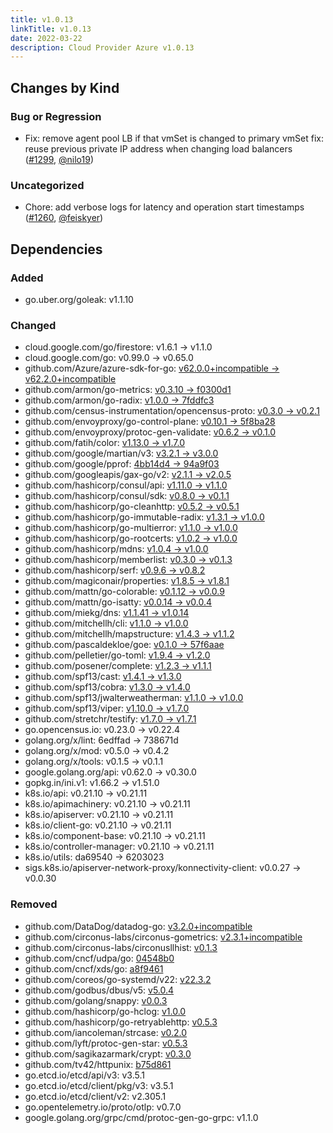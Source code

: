 ```yaml
---
title: v1.0.13
linkTitle: v1.0.13
date: 2022-03-22
description: Cloud Provider Azure v1.0.13
---
```



## Changes by Kind

### Bug or Regression

- Fix: remove agent pool LB if that vmSet is changed to primary vmSet
  fix: reuse previous private IP address when changing load balancers ([#1299](https://github.com/kubernetes-sigs/cloud-provider-azure/pull/1299), [@nilo19](https://github.com/nilo19))

### Uncategorized

- Chore: add verbose logs for latency and operation start timestamps ([#1260](https://github.com/kubernetes-sigs/cloud-provider-azure/pull/1260), [@feiskyer](https://github.com/feiskyer))

## Dependencies

### Added
- go.uber.org/goleak: v1.1.10

### Changed
- cloud.google.com/go/firestore: v1.6.1 → v1.1.0
- cloud.google.com/go: v0.99.0 → v0.65.0
- github.com/Azure/azure-sdk-for-go: [v62.0.0+incompatible → v62.2.0+incompatible](https://github.com/Azure/azure-sdk-for-go/compare/v62.0.0...v62.2.0)
- github.com/armon/go-metrics: [v0.3.10 → f0300d1](https://github.com/armon/go-metrics/compare/v0.3.10...f0300d1)
- github.com/armon/go-radix: [v1.0.0 → 7fddfc3](https://github.com/armon/go-radix/compare/v1.0.0...7fddfc3)
- github.com/census-instrumentation/opencensus-proto: [v0.3.0 → v0.2.1](https://github.com/census-instrumentation/opencensus-proto/compare/v0.3.0...v0.2.1)
- github.com/envoyproxy/go-control-plane: [v0.10.1 → 5f8ba28](https://github.com/envoyproxy/go-control-plane/compare/v0.10.1...5f8ba28)
- github.com/envoyproxy/protoc-gen-validate: [v0.6.2 → v0.1.0](https://github.com/envoyproxy/protoc-gen-validate/compare/v0.6.2...v0.1.0)
- github.com/fatih/color: [v1.13.0 → v1.7.0](https://github.com/fatih/color/compare/v1.13.0...v1.7.0)
- github.com/google/martian/v3: [v3.2.1 → v3.0.0](https://github.com/google/martian/v3/compare/v3.2.1...v3.0.0)
- github.com/google/pprof: [4bb14d4 → 94a9f03](https://github.com/google/pprof/compare/4bb14d4...94a9f03)
- github.com/googleapis/gax-go/v2: [v2.1.1 → v2.0.5](https://github.com/googleapis/gax-go/v2/compare/v2.1.1...v2.0.5)
- github.com/hashicorp/consul/api: [v1.11.0 → v1.1.0](https://github.com/hashicorp/consul/api/compare/v1.11.0...v1.1.0)
- github.com/hashicorp/consul/sdk: [v0.8.0 → v0.1.1](https://github.com/hashicorp/consul/sdk/compare/v0.8.0...v0.1.1)
- github.com/hashicorp/go-cleanhttp: [v0.5.2 → v0.5.1](https://github.com/hashicorp/go-cleanhttp/compare/v0.5.2...v0.5.1)
- github.com/hashicorp/go-immutable-radix: [v1.3.1 → v1.0.0](https://github.com/hashicorp/go-immutable-radix/compare/v1.3.1...v1.0.0)
- github.com/hashicorp/go-multierror: [v1.1.0 → v1.0.0](https://github.com/hashicorp/go-multierror/compare/v1.1.0...v1.0.0)
- github.com/hashicorp/go-rootcerts: [v1.0.2 → v1.0.0](https://github.com/hashicorp/go-rootcerts/compare/v1.0.2...v1.0.0)
- github.com/hashicorp/mdns: [v1.0.4 → v1.0.0](https://github.com/hashicorp/mdns/compare/v1.0.4...v1.0.0)
- github.com/hashicorp/memberlist: [v0.3.0 → v0.1.3](https://github.com/hashicorp/memberlist/compare/v0.3.0...v0.1.3)
- github.com/hashicorp/serf: [v0.9.6 → v0.8.2](https://github.com/hashicorp/serf/compare/v0.9.6...v0.8.2)
- github.com/magiconair/properties: [v1.8.5 → v1.8.1](https://github.com/magiconair/properties/compare/v1.8.5...v1.8.1)
- github.com/mattn/go-colorable: [v0.1.12 → v0.0.9](https://github.com/mattn/go-colorable/compare/v0.1.12...v0.0.9)
- github.com/mattn/go-isatty: [v0.0.14 → v0.0.4](https://github.com/mattn/go-isatty/compare/v0.0.14...v0.0.4)
- github.com/miekg/dns: [v1.1.41 → v1.0.14](https://github.com/miekg/dns/compare/v1.1.41...v1.0.14)
- github.com/mitchellh/cli: [v1.1.0 → v1.0.0](https://github.com/mitchellh/cli/compare/v1.1.0...v1.0.0)
- github.com/mitchellh/mapstructure: [v1.4.3 → v1.1.2](https://github.com/mitchellh/mapstructure/compare/v1.4.3...v1.1.2)
- github.com/pascaldekloe/goe: [v0.1.0 → 57f6aae](https://github.com/pascaldekloe/goe/compare/v0.1.0...57f6aae)
- github.com/pelletier/go-toml: [v1.9.4 → v1.2.0](https://github.com/pelletier/go-toml/compare/v1.9.4...v1.2.0)
- github.com/posener/complete: [v1.2.3 → v1.1.1](https://github.com/posener/complete/compare/v1.2.3...v1.1.1)
- github.com/spf13/cast: [v1.4.1 → v1.3.0](https://github.com/spf13/cast/compare/v1.4.1...v1.3.0)
- github.com/spf13/cobra: [v1.3.0 → v1.4.0](https://github.com/spf13/cobra/compare/v1.3.0...v1.4.0)
- github.com/spf13/jwalterweatherman: [v1.1.0 → v1.0.0](https://github.com/spf13/jwalterweatherman/compare/v1.1.0...v1.0.0)
- github.com/spf13/viper: [v1.10.0 → v1.7.0](https://github.com/spf13/viper/compare/v1.10.0...v1.7.0)
- github.com/stretchr/testify: [v1.7.0 → v1.7.1](https://github.com/stretchr/testify/compare/v1.7.0...v1.7.1)
- go.opencensus.io: v0.23.0 → v0.22.4
- golang.org/x/lint: 6edffad → 738671d
- golang.org/x/mod: v0.5.0 → v0.4.2
- golang.org/x/tools: v0.1.5 → v0.1.1
- google.golang.org/api: v0.62.0 → v0.30.0
- gopkg.in/ini.v1: v1.66.2 → v1.51.0
- k8s.io/api: v0.21.10 → v0.21.11
- k8s.io/apimachinery: v0.21.10 → v0.21.11
- k8s.io/apiserver: v0.21.10 → v0.21.11
- k8s.io/client-go: v0.21.10 → v0.21.11
- k8s.io/component-base: v0.21.10 → v0.21.11
- k8s.io/controller-manager: v0.21.10 → v0.21.11
- k8s.io/utils: da69540 → 6203023
- sigs.k8s.io/apiserver-network-proxy/konnectivity-client: v0.0.27 → v0.0.30

### Removed
- github.com/DataDog/datadog-go: [v3.2.0+incompatible](https://github.com/DataDog/datadog-go/tree/v3.2.0)
- github.com/circonus-labs/circonus-gometrics: [v2.3.1+incompatible](https://github.com/circonus-labs/circonus-gometrics/tree/v2.3.1)
- github.com/circonus-labs/circonusllhist: [v0.1.3](https://github.com/circonus-labs/circonusllhist/tree/v0.1.3)
- github.com/cncf/udpa/go: [04548b0](https://github.com/cncf/udpa/go/tree/04548b0)
- github.com/cncf/xds/go: [a8f9461](https://github.com/cncf/xds/go/tree/a8f9461)
- github.com/coreos/go-systemd/v22: [v22.3.2](https://github.com/coreos/go-systemd/v22/tree/v22.3.2)
- github.com/godbus/dbus/v5: [v5.0.4](https://github.com/godbus/dbus/v5/tree/v5.0.4)
- github.com/golang/snappy: [v0.0.3](https://github.com/golang/snappy/tree/v0.0.3)
- github.com/hashicorp/go-hclog: [v1.0.0](https://github.com/hashicorp/go-hclog/tree/v1.0.0)
- github.com/hashicorp/go-retryablehttp: [v0.5.3](https://github.com/hashicorp/go-retryablehttp/tree/v0.5.3)
- github.com/iancoleman/strcase: [v0.2.0](https://github.com/iancoleman/strcase/tree/v0.2.0)
- github.com/lyft/protoc-gen-star: [v0.5.3](https://github.com/lyft/protoc-gen-star/tree/v0.5.3)
- github.com/sagikazarmark/crypt: [v0.3.0](https://github.com/sagikazarmark/crypt/tree/v0.3.0)
- github.com/tv42/httpunix: [b75d861](https://github.com/tv42/httpunix/tree/b75d861)
- go.etcd.io/etcd/api/v3: v3.5.1
- go.etcd.io/etcd/client/pkg/v3: v3.5.1
- go.etcd.io/etcd/client/v2: v2.305.1
- go.opentelemetry.io/proto/otlp: v0.7.0
- google.golang.org/grpc/cmd/protoc-gen-go-grpc: v1.1.0
